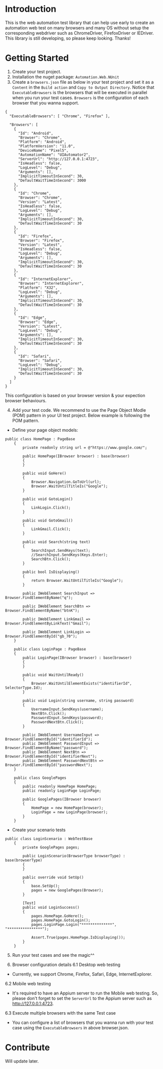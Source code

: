 # Introduction 
This is the web automation test library that can help use early to create an automation web test on many browsers and many OS without setup the corresponding webdriver such as ChromeDriver, FirefoxDriver or IEDriver.
This library is still developing, so please keep looking. Thanks!
# Getting Started
1. Create your test project.
2. Installation the nuget package: `Automation.Web.NUnit`
3. Create a `browsers.json` file as below in your test project and set it as a `Content` in the `Build action` and `Copy to Output Directory`.
Notice that 
	`ExecutableBrowsers` is the browsers that will be executed in parallel when you run your test cases.
	`Browsers` is the configuration of each browser that you wanna support.
```
{
  "ExecutableBrowsers": [ "Chrome", "Firefox" ],

  "Browsers": [
    {
      "Id": "Android",
      "Browser": "Chrome",
      "Platform": "Android",
      "PlatformVersion": "11.0",
      "DeviceName": "Pixel5",
      "AutomationName": "UIAutomator2",
      "ServerUrl": "http://127.0.0.1:4723",
      "IsHeadless": false,
      "LogLevel": "Debug",
      "Arguments": [],
      "ImplicitTimeoutInSecond": 30,
      "DefaultWaitTimeInSecond": 3000
    },
    {
      "Id": "Chrome",
      "Browser": "Chrome",
      "Version": "Latest",
      "IsHeadless": false,
      "LogLevel": "Debug",
      "Arguments": [],
      "ImplicitTimeoutInSecond": 30,
      "DefaultWaitTimeInSecond": 30
    },
    {
      "Id": "Firefox",
      "Browser": "Firefox",
      "Version": "Latest",
      "IsHeadless": false,
      "LogLevel": "Debug",
      "Arguments": [],
      "ImplicitTimeoutInSecond": 30,
      "DefaultWaitTimeInSecond": 30
    },
    {
      "Id": "InternetExplorer",
      "Browser": "InternetExplorer",
      "Platform": "X32",
      "LogLevel": "Debug",
      "Arguments": [],
      "ImplicitTimeoutInSecond": 30,
      "DefaultWaitTimeInSecond": 30
    },
    {
      "Id": "Edge",
      "Browser": "Edge",
      "Version": "Latest",
      "LogLevel": "Debug",
      "Arguments": [],
      "ImplicitTimeoutInSecond": 30,
      "DefaultWaitTimeInSecond": 30
    },
    {
      "Id": "Safari",
      "Browser": "Safari",
      "LogLevel": "Debug",
      "ImplicitTimeoutInSecond": 30,
      "DefaultWaitTimeInSecond": 30
    }
  ]
}
```
This configuration is based on your browser version & your expection browser behaviours.

4. Add your test code. 
We recommend to use the Page Object Modle (POM) pattern in your UI test project. 
Below example is following the POM pattern.
- Define your page object models:
```
public class HomePage : PageBase
    {
        private readonly string url = @"https://www.google.com/";

        public HomePage(IBrowser browser) : base(browser)
        {
        }

        public void GoHere()
        {
            Browser.Navigation.GoToUrl(url);
            Browser.WaitUntilTitleIs("Google");
        }

        public void GotoLogin()
        {
            LinkLogin.Click();
        }

        public void GotoGmail()
        {
            LinkGmail.Click();
        }

        public void Search(string text)
        {
            SearchInput.SendKeys(text);
            //SearchInput.SendKeys(Keys.Enter);
            SearchBtn.Click();
        }

        public bool IsDisplaying()
        {
            return Browser.WaitUntilTitleIs("Google");
        }

        public IWebElement SearchInput => Browser.FindElementByName("q");

        public IWebElement SearchBtn => Browser.FindElementByName("btnK");

        public IWebElement LinkGmail => Browser.FindElementByLinkText("Gmail");

        public IWebElement LinkLogin => Browser.FindElementById("gb_70");
    }

	public class LoginPage : PageBase
    {
        public LoginPage(IBrowser browser) : base(browser)
        {
        }

        public void WaitUntilReady()
        {
            Browser.WaitUntilElementExists("identifierId", SelectorType.Id);
        }

        public void Login(string username, string password)
        {
            UsernameInput.SendKeys(username);
            NextBtn.Click();
            PasswordInput.SendKeys(password);
            PasswordNextBtn.Click();
        }

        public IWebElement UsernameInput => Browser.FindElementById("identifierId");                
        public IWebElement PasswordInput => Browser.FindElementByName("password");
        public IWebElement NextBtn => Browser.FindElementById("identifierNext");
        public IWebElement PasswordNextBtn => Browser.FindElementById("passwordNext");
    }

	public class GooglePages
    {
        public readonly HomePage HomePage;
        public readonly LoginPage LoginPage;

        public GooglePages(IBrowser browser)
        {
            HomePage = new HomePage(browser);
            LoginPage = new LoginPage(browser);
        }
    }
```

- Create your scenario tests
```
public class LoginScenario : WebTestBase
    {
        private GooglePages pages;

        public LoginScenario(BrowserType browserType) : base(browserType)
        {
        }

        public override void SetUp()
        {
            base.SetUp();
            pages = new GooglePages(Browser);
        }

        [Test]
        public void LoginSuccess()
        {
            pages.HomePage.GoHere();
            pages.HomePage.GotoLogin();
            pages.LoginPage.Login("**************", "****************");

            Assert.True(pages.HomePage.IsDisplaying());
        }
    }
```

5. Run your test cases and see the magic^^

6. Browser configuration details
6.1 Desktop web testing
- Currently, we support Chrome, Firefox, Safari, Edge, InternetExplorer.

6.2 Mobile web testing
- It's required to have an Appium server to run the Mobile web testing. So, please don't forget to set the `ServerUrl` to the Appium server such as http://127.0.0.1:4723.

6.3 Execute multiple browsers with the same Test case
- You can configure a list of browsers that you wanna run with your test case using the `ExecutableBrowsers` in above browser.json.

# Contribute
Will update later.